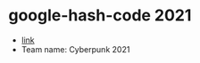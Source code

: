 # google-hash-code 2021 

- [link](https://hashcodejudge.withgoogle.com/#/home)
- Team name: Cyberpunk 2021 


